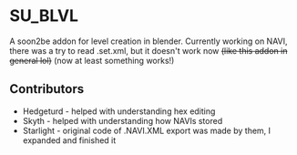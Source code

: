 # SU_BLVL
A soon2be addon for level creation in blender. 
Currently working on NAVI, there was a try to read .set.xml, but it doesn't work now ~~(like this addon in general lol)~~ (now at least something works!)

## Contributors
- Hedgeturd - helped with understanding hex editing
- Skyth - helped with understanding how NAVIs stored
- Starlight - original code of .NAVI.XML export was made by them, I expanded and finished it
